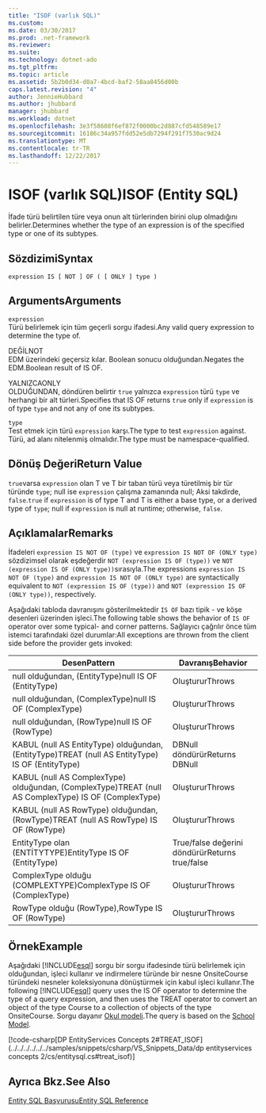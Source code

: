 ```yaml
---
title: "ISOF (varlık SQL)"
ms.custom: 
ms.date: 03/30/2017
ms.prod: .net-framework
ms.reviewer: 
ms.suite: 
ms.technology: dotnet-ado
ms.tgt_pltfrm: 
ms.topic: article
ms.assetid: 5b2b0d34-d0a7-4bcd-baf2-58aa8456d00b
caps.latest.revision: "4"
author: JennieHubbard
ms.author: jhubbard
manager: jhubbard
ms.workload: dotnet
ms.openlocfilehash: 3e3f58608f6ef872f0000bc2d887cfd548589e17
ms.sourcegitcommit: 16186c34a957fdd52e5db7294f291f7530ac9d24
ms.translationtype: MT
ms.contentlocale: tr-TR
ms.lasthandoff: 12/22/2017
---
```

# <a name="isof-entity-sql"></a><span data-ttu-id="2ffdc-102">ISOF (varlık SQL)</span><span class="sxs-lookup"><span data-stu-id="2ffdc-102">ISOF (Entity SQL)</span></span>
<span data-ttu-id="2ffdc-103">İfade türü belirtilen türe veya onun alt türlerinden birini olup olmadığını belirler.</span><span class="sxs-lookup"><span data-stu-id="2ffdc-103">Determines whether the type of an expression is of the specified type or one of its subtypes.</span></span>  
  
## <a name="syntax"></a><span data-ttu-id="2ffdc-104">Sözdizimi</span><span class="sxs-lookup"><span data-stu-id="2ffdc-104">Syntax</span></span>  
  
```  
expression IS [ NOT ] OF ( [ ONLY ] type )  
```  
  
## <a name="arguments"></a><span data-ttu-id="2ffdc-105">Arguments</span><span class="sxs-lookup"><span data-stu-id="2ffdc-105">Arguments</span></span>  
 `expression`  
 <span data-ttu-id="2ffdc-106">Türü belirlemek için tüm geçerli sorgu ifadesi.</span><span class="sxs-lookup"><span data-stu-id="2ffdc-106">Any valid query expression to determine the type of.</span></span>  
  
 <span data-ttu-id="2ffdc-107">DEĞİL</span><span class="sxs-lookup"><span data-stu-id="2ffdc-107">NOT</span></span>  
 <span data-ttu-id="2ffdc-108">EDM üzerindeki geçersiz kılar. Boolean sonucu olduğundan.</span><span class="sxs-lookup"><span data-stu-id="2ffdc-108">Negates the EDM.Boolean result of IS OF.</span></span>  
  
 <span data-ttu-id="2ffdc-109">YALNIZCA</span><span class="sxs-lookup"><span data-stu-id="2ffdc-109">ONLY</span></span>  
 <span data-ttu-id="2ffdc-110">OLDUĞUNDAN, döndüren belirtir `true` yalnızca `expression` türü `type` ve herhangi bir alt türleri.</span><span class="sxs-lookup"><span data-stu-id="2ffdc-110">Specifies that IS OF returns `true` only if `expression` is of type `type` and not any of one its subtypes.</span></span>  
  
 `type`  
 <span data-ttu-id="2ffdc-111">Test etmek için türü `expression` karşı.</span><span class="sxs-lookup"><span data-stu-id="2ffdc-111">The type to test `expression` against.</span></span> <span data-ttu-id="2ffdc-112">Türü, ad alanı nitelenmiş olmalıdır.</span><span class="sxs-lookup"><span data-stu-id="2ffdc-112">The type must be namespace-qualified.</span></span>  
  
## <a name="return-value"></a><span data-ttu-id="2ffdc-113">Dönüş Değeri</span><span class="sxs-lookup"><span data-stu-id="2ffdc-113">Return Value</span></span>  
 <span data-ttu-id="2ffdc-114">`true`varsa `expression` olan T ve T bir taban türü veya türetilmiş bir tür türünde `type`; null ise `expression` çalışma zamanında null; Aksi takdirde, `false`.</span><span class="sxs-lookup"><span data-stu-id="2ffdc-114">`true` if `expression` is of type T and T is either a base type, or a derived type of `type`; null if `expression` is null at runtime; otherwise, `false`.</span></span>  
  
## <a name="remarks"></a><span data-ttu-id="2ffdc-115">Açıklamalar</span><span class="sxs-lookup"><span data-stu-id="2ffdc-115">Remarks</span></span>  
 <span data-ttu-id="2ffdc-116">İfadeleri `expression IS NOT OF (type)` ve `expression IS NOT OF (ONLY type)` sözdizimsel olarak eşdeğerdir `NOT (expression IS OF (type))` ve `NOT (expression IS OF (ONLY type))`sırasıyla.</span><span class="sxs-lookup"><span data-stu-id="2ffdc-116">The expressions `expression IS NOT OF (type)` and `expression IS NOT OF (ONLY type)` are syntactically equivalent to `NOT (expression IS OF (type))` and `NOT (expression IS OF (ONLY type))`, respectively.</span></span>  
  
 <span data-ttu-id="2ffdc-117">Aşağıdaki tabloda davranışını gösterilmektedir `IS OF` bazı tipik - ve köşe desenleri üzerinden işleci.</span><span class="sxs-lookup"><span data-stu-id="2ffdc-117">The following table shows the behavior of `IS OF` operator over some typical- and corner patterns.</span></span> <span data-ttu-id="2ffdc-118">Sağlayıcı çağrılır önce tüm istemci tarafındaki özel durumlar:</span><span class="sxs-lookup"><span data-stu-id="2ffdc-118">All exceptions are thrown from the client side before the provider gets invoked:</span></span>  
  
|<span data-ttu-id="2ffdc-119">Desen</span><span class="sxs-lookup"><span data-stu-id="2ffdc-119">Pattern</span></span>|<span data-ttu-id="2ffdc-120">Davranış</span><span class="sxs-lookup"><span data-stu-id="2ffdc-120">Behavior</span></span>|  
|-------------|--------------|  
|<span data-ttu-id="2ffdc-121">null olduğundan, (EntityType)</span><span class="sxs-lookup"><span data-stu-id="2ffdc-121">null IS OF (EntityType)</span></span>|<span data-ttu-id="2ffdc-122">Oluşturur</span><span class="sxs-lookup"><span data-stu-id="2ffdc-122">Throws</span></span>|  
|<span data-ttu-id="2ffdc-123">null olduğundan, (ComplexType)</span><span class="sxs-lookup"><span data-stu-id="2ffdc-123">null IS OF (ComplexType)</span></span>|<span data-ttu-id="2ffdc-124">Oluşturur</span><span class="sxs-lookup"><span data-stu-id="2ffdc-124">Throws</span></span>|  
|<span data-ttu-id="2ffdc-125">null olduğundan, (RowType)</span><span class="sxs-lookup"><span data-stu-id="2ffdc-125">null IS OF (RowType)</span></span>|<span data-ttu-id="2ffdc-126">Oluşturur</span><span class="sxs-lookup"><span data-stu-id="2ffdc-126">Throws</span></span>|  
|<span data-ttu-id="2ffdc-127">KABUL (null AS EntityType) olduğundan, (EntityType)</span><span class="sxs-lookup"><span data-stu-id="2ffdc-127">TREAT (null AS EntityType) IS OF (EntityType)</span></span>|<span data-ttu-id="2ffdc-128">DBNull döndürür</span><span class="sxs-lookup"><span data-stu-id="2ffdc-128">Returns DBNull</span></span>|  
|<span data-ttu-id="2ffdc-129">KABUL (null AS ComplexType) olduğundan, (ComplexType)</span><span class="sxs-lookup"><span data-stu-id="2ffdc-129">TREAT (null AS ComplexType) IS OF (ComplexType)</span></span>|<span data-ttu-id="2ffdc-130">Oluşturur</span><span class="sxs-lookup"><span data-stu-id="2ffdc-130">Throws</span></span>|  
|<span data-ttu-id="2ffdc-131">KABUL (null AS RowType) olduğundan, (RowType)</span><span class="sxs-lookup"><span data-stu-id="2ffdc-131">TREAT (null AS RowType) IS OF (RowType)</span></span>|<span data-ttu-id="2ffdc-132">Oluşturur</span><span class="sxs-lookup"><span data-stu-id="2ffdc-132">Throws</span></span>|  
|<span data-ttu-id="2ffdc-133">EntityType olan (ENTİTYTYPE)</span><span class="sxs-lookup"><span data-stu-id="2ffdc-133">EntityType IS OF (EntityType)</span></span>|<span data-ttu-id="2ffdc-134">True/false değerini döndürür</span><span class="sxs-lookup"><span data-stu-id="2ffdc-134">Returns true/false</span></span>|  
|<span data-ttu-id="2ffdc-135">ComplexType olduğu (COMPLEXTYPE)</span><span class="sxs-lookup"><span data-stu-id="2ffdc-135">ComplexType IS OF (ComplexType)</span></span>|<span data-ttu-id="2ffdc-136">Oluşturur</span><span class="sxs-lookup"><span data-stu-id="2ffdc-136">Throws</span></span>|  
|<span data-ttu-id="2ffdc-137">RowType olduğu (RowType),</span><span class="sxs-lookup"><span data-stu-id="2ffdc-137">RowType IS OF (RowType)</span></span>|<span data-ttu-id="2ffdc-138">Oluşturur</span><span class="sxs-lookup"><span data-stu-id="2ffdc-138">Throws</span></span>|  
  
## <a name="example"></a><span data-ttu-id="2ffdc-139">Örnek</span><span class="sxs-lookup"><span data-stu-id="2ffdc-139">Example</span></span>  
 <span data-ttu-id="2ffdc-140">Aşağıdaki [!INCLUDE[esql](../../../../../../includes/esql-md.md)] sorgu bir sorgu ifadesinde türü belirlemek için olduğundan, işleci kullanır ve indirmelere türünde bir nesne OnsiteCourse türündeki nesneler koleksiyonuna dönüştürmek için kabul işleci kullanır.</span><span class="sxs-lookup"><span data-stu-id="2ffdc-140">The following [!INCLUDE[esql](../../../../../../includes/esql-md.md)] query uses the IS OF operator to determine the type of a query expression, and then uses the TREAT operator to convert an object of the type Course to a collection of objects of the type OnsiteCourse.</span></span> <span data-ttu-id="2ffdc-141">Sorgu dayanır [Okul modeli](http://msdn.microsoft.com/en-us/859a9587-81ea-4a45-9bc0-f8d330e1adac).</span><span class="sxs-lookup"><span data-stu-id="2ffdc-141">The query is based on the [School Model](http://msdn.microsoft.com/en-us/859a9587-81ea-4a45-9bc0-f8d330e1adac).</span></span>  
  
 [!code-csharp[DP EntityServices Concepts 2#TREAT_ISOF](../../../../../../samples/snippets/csharp/VS_Snippets_Data/dp entityservices concepts 2/cs/entitysql.cs#treat_isof)]  
  
## <a name="see-also"></a><span data-ttu-id="2ffdc-142">Ayrıca Bkz.</span><span class="sxs-lookup"><span data-stu-id="2ffdc-142">See Also</span></span>  
 [<span data-ttu-id="2ffdc-143">Entity SQL Başvurusu</span><span class="sxs-lookup"><span data-stu-id="2ffdc-143">Entity SQL Reference</span></span>](../../../../../../docs/framework/data/adonet/ef/language-reference/entity-sql-reference.md)

